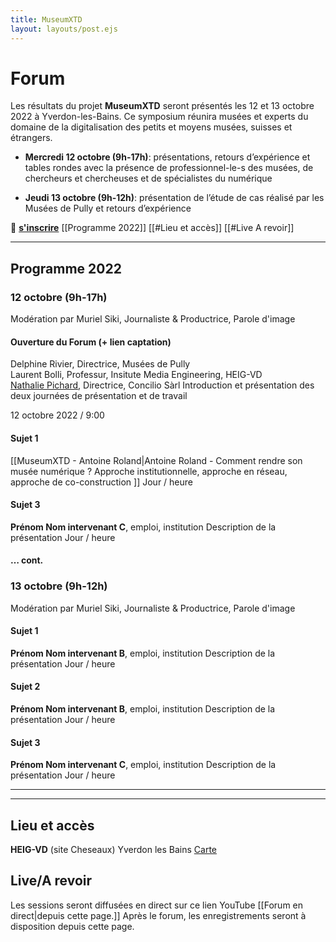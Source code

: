 ```yaml
---
title: MuseumXTD
layout: layouts/post.ejs
---
```


# Forum
Les résultats du projet **MuseumXTD** seront présentés les 12 et 13 octobre 2022 à Yverdon-les-Bains. Ce symposium réunira musées et experts du domaine de la digitalisation des petits et moyens musées, suisses et étrangers.

- **Mercredi 12 octobre (9h-17h)**: présentations, retours d’expérience et tables rondes avec la présence de professionnel-le-s des musées, de chercheurs et chercheuses et de spécialistes du numérique

- **Jeudi 13 octobre (9h-12h)**: présentation de l’étude de cas réalisé par les Musées de Pully et retours d’expérience


🌈 **[s'inscrire](urlsendinblue)**    [[Programme 2022]]    [[#Lieu et accès]]    [[#Live A revoir]]

-----


## Programme 2022 
### 12 octobre (9h-17h)
Modération par Muriel Siki, Journaliste & Productrice, Parole d'image

#### Ouverture du Forum (+ lien captation)

Delphine Rivier, Directrice, Musées de Pully  
Laurent Bolli, Professur, Insitute Media Engineering, HEIG-VD  
[Nathalie Pichard](https://www.linkedin.com/in/nathalie-pichard/), Directrice, Concilio Sàrl
Introduction et présentation des deux journées de présentation et de travail


12 octobre 2022 / 9:00

#### Sujet 1
[[MuseumXTD - Antoine Roland|Antoine Roland - Comment rendre son musée numérique ? Approche institutionnelle, approche en réseau, approche de co-construction ]]
Jour / heure

#### Sujet 3
**Prénom Nom intervenant C**, emploi, institution
Description de la présentation
Jour / heure

#### … cont.


### 13 octobre (9h-12h)
Modération par Muriel Siki, Journaliste & Productrice, Parole d'image

#### Sujet 1
**Prénom Nom intervenant B**, emploi, institution
Description de la présentation
Jour / heure

#### Sujet 2
**Prénom Nom intervenant B**, emploi, institution
Description de la présentation
Jour / heure

#### Sujet 3
**Prénom Nom intervenant C**, emploi, institution
Description de la présentation
Jour / heure

---
----

## Lieu et accès

**HEIG-VD** (site Cheseaux)
Yverdon les Bains 
[Carte](https://goo.gl/maps/k6dTMcB7x87BePqw6)


## Live/A revoir
Les sessions seront diffusées en direct sur ce lien YouTube
[[Forum en direct|depuis cette page.]] Après le forum, les enregistrements seront à disposition depuis cette page. 